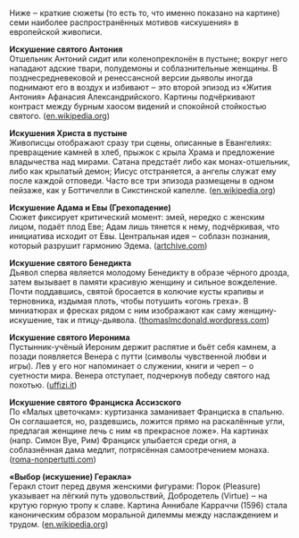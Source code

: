 Ниже ‒ краткие сюжеты (то есть то, что именно показано на картине) семи наиболее распространённых мотивов «искушения» в европейской живописи.

**Искушение святого Антония**  
Отшельник Антоний сидит или коленопреклонён в пустыне; вокруг него нападают адские твари, полудемоны и соблазнительные женщины. В позднесредневековой и ренессансной версии дьяволы иногда поднимают его в воздух и избивают ‒ это второй эпизод из «Жития Антония» Афанасия Александрийского. Картины подчёркивают контраст между бурным хаосом видений и спокойной стойкостью святого. ([en.wikipedia.org](https://en.wikipedia.org/wiki/Temptation_of_Saint_Anthony_in_visual_arts "Temptation of Saint Anthony in visual arts - Wikipedia"))

**Искушения Христа в пустыне**  
Живописцы отображают сразу три сцены, описанные в Евангелиях: превращение камней в хлеб, прыжок с крыла Храма и предложение владычества над мирами. Сатана предстаёт либо как монах-отшельник, либо как крылатый демон; Иисус отстраняется, а ангелы служат ему после каждой отповеди. Часто все три эпизода размещены в одном пейзаже, как у Боттичелли в Сикстинской капелле. ([en.wikipedia.org](https://en.wikipedia.org/wiki/Temptations_of_Christ_%28Botticelli%29 "Temptations of Christ (Botticelli) - Wikipedia"))

**Искушение Адама и Евы (Грехопадение)**  
Сюжет фиксирует критический момент: змей, нередко с женским лицом, подаёт плод Еве; Адам лишь тянется к нему, подчёркивая, что инициатива исходит от Евы. Центральная идея ‒ соблазн познания, который разрушит гармонию Эдема. ([artchive.com](https://www.artchive.com/artwork/the-temptation-of-adam-and-eve-michelangelo-1512/ "The Temptation of Adam and Eve (1512) by Michelangelo – Artchive"))

**Искушение святого Бенедикта**  
Дьявол сперва является молодому Бенедикту в образе чёрного дрозда, затем вызывает в памяти красивую женщину и сильное вожделение. Почти поддавшись, святой бросается в колючие кусты крапивы и терновника, издымая плоть, чтобы потушить «огонь греха». В миниатюрах и фресках рядом с ним изображают как саму женщину-искушение, так и птицу-дьявола. ([thomaslmcdonald.wordpress.com](https://thomaslmcdonald.wordpress.com/2014/12/02/deviltemptsbenedict/ "The Devil Tempts St. Benedict | Wonderful Things"))

**Искушение святого Иеронима**  
Пустынник-учёный Иероним держит распятие и бьёт себя камнем, а позади появляется Венера с путти (символы чувственной любви и игры). Лев у его ног напоминает о служении, книги и череп ‒ о суетности мира. Венера отступает, подчеркнув победу святого над похотью. ([uffizi.it](https://www.uffizi.it/en/artworks/vasari-st-jerome "The Temptation of St. Jerome | Uffizi Galleries"))

**Искушение святого Франциска Ассизского**  
По «Малых цветочкам»: куртизанка заманивает Франциска в спальню. Он соглашается, но, раздевшись, ложится прямо на раскалённые угли, предлагая женщине лечь с ним «в прекрасное ложе». На картинах (напр. Симон Вуе, Рим) Франциск улыбается среди огня, а соблазнённая дама медлит, потрясённая самоотречением монаха. ([roma-nonpertutti.com](https://roma-nonpertutti.com/public/index.php/en/article/507/the-temptation-of-st-francis-neither-the-heat-of-the-fire-nor-the-flame-of-desire-can-tempt-him-meaning-a-lesson-in-the-taming-of-the-senses "home.meta_title"))

**«Выбор (искушение) Геракла»**  
Геракл стоит перед двумя женскими фигурами: Порок (Pleasure) указывает на лёгкий путь удовольствий, Добродетель (Virtue) ‒ на крутую горную тропу к славе. Картина Аннибале Карраччи (1596) стала каноническим образом моральной дилеммы между наслаждением и трудом. ([en.wikipedia.org](https://en.wikipedia.org/wiki/The_Choice_of_Hercules_%28Carracci%29 "The Choice of Hercules (Carracci) - Wikipedia"))